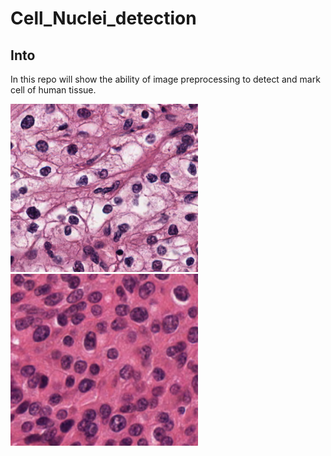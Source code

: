 # Cell_Nuclei_detection

## Into

In this repo will show the ability of image preprocessing to detect and mark cell of human tissue. 



<img src="https://github.com/BardisRenos/Cell_Nuclei_detection/blob/main/sample_2.png" width="300"/> <img src="https://github.com/BardisRenos/Cell_Nuclei_detection/blob/main/sample_3.png" width="300"/>
